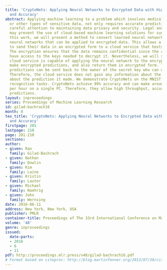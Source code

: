 ```yaml
---
title: 'CryptoNets: Applying Neural Networks to Encrypted Data with High Throughput
  and Accuracy'
abstract: Applying machine learning to a problem which involves medical, financial,
  or other types of sensitive data, not only requires accurate predictions but also
  careful attention to maintaining data privacy and security. Legal and ethical requirements
  may prevent the use of cloud-based machine learning solutions for such tasks. In
  this work, we will present a method to convert learned neural networks to CryptoNets,
  neural networks that can be applied to encrypted data. This allows a data owner
  to send their data in an encrypted form to a cloud service that hosts the network.
  The encryption ensures that the data remains confidential since the cloud does not
  have access to the keys needed to decrypt it. Nevertheless, we will show that the
  cloud service is capable of applying the neural network to the encrypted data to
  make encrypted predictions, and also return them in encrypted form. These encrypted
  predictions can be sent back to the owner of the secret key who can decrypt them.
  Therefore, the cloud service does not gain any information about the raw data nor
  about the prediction it made. We demonstrate CryptoNets on the MNIST optical character
  recognition tasks. CryptoNets achieve 99% accuracy and can make around 59000 predictions
  per hour on a single PC. Therefore, they allow high throughput, accurate, and private
  predictions.
layout: inproceedings
series: Proceedings of Machine Learning Research
id: gilad-bachrach16
month: 0
tex_title: 'CryptoNets: Applying Neural Networks to Encrypted Data with High Throughput
  and Accuracy'
firstpage: 201
lastpage: 210
page: 201-210
sections: 
author:
- given: Ran
  family: Gilad-Bachrach
- given: Nathan
  family: Dowlin
- given: Kim
  family: Laine
- given: Kristin
  family: Lauter
- given: Michael
  family: Naehrig
- given: John
  family: Wernsing
date: 2016-06-11
address: New York, New York, USA
publisher: PMLR
container-title: Proceedings of The 33rd International Conference on Machine Learning
volume: '48'
genre: inproceedings
issued:
  date-parts:
  - 2016
  - 6
  - 11
pdf: http://proceedings.mlr.press/v48/gilad-bachrach16.pdf
# Format based on citeproc: http://blog.martinfenner.org/2013/07/30/citeproc-yaml-for-bibliographies/
---
```

